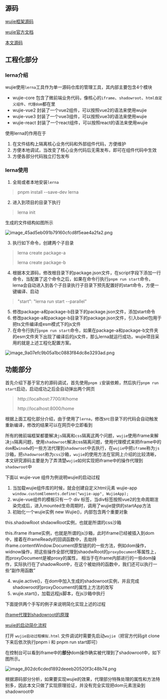 ## 源码

[wujie框架源码](https://github.com/Tencent/wujie)

[wujie官方文档](https://wujie-micro.github.io/doc/)

[本文源码](https://github.com/shenjipo/WuJieStudy)

## 工程化部分

### lerna介绍

wujie使用`lerna`工具作为单一源码仓库的管理工具，其内部主要包含4个模块

* wujie-core 包含了微前端业务代码，像核心的`iframe`、`shadowroot`、`html自定义组件`、`代理dom`都在里
* wujie-vue2 封装了一个vue2组件，可以按照vue2的语法来使用wujie
* wujie-vue3 封装了一个vue3组件，可以按照vue3的语法来使用wujie
* wujie-react 封装了一个react组件，可以按照react的语法来使用wujie

使用lerna的作用在于

1. 在文件结构上隔离核心业务代码和外部组件代码，方便维护
2. 方便本地调试，当改变了核心业务代码后无需发布，即可在组件代码中生效
3. 方便各部分代码独立打包发布

### lerna使用

1. 全局或者本地安装`lerna`

> pnpm install --save-dev lerna

2. 进入到项目的目录下执行

> lerna init

生成的文件结构如图所示

![image_45ad5eb091b79160cfcd8f5eae4a2fa2.png](http://101.133.143.249/api/getImage/image_45ad5eb091b79160cfcd8f5eae4a2fa2.png)

3. 执行如下命令，创建两个子目录

> lerna create package-a
>
> lerna create package-b

4. 根据本文源码，修改根目录下的package.json文件，在script字段下添加一行命令，当配置了这个命令之后，如果在命令行执行`pnpm run start`命令，lerna会自动进入到各个子目录执行子目录下预先配置好的start命令，方便一键编译、启动

> "start": "lerna run start --parallel"

5. 修改package-a和package-b目录下的package.json文件，添加start命令
6. 修改package-a和package-b目录下的package.json文件，引入babel包用于把ts文件编译成esm模式下的js文件
7. 在命令行执行`pnpm run start`命令，如果在package-a和package-b文件夹的esm文件夹下出现了编译后的js文件，那么lerna就运行成功，wujie项目采用的就是上述工程化配置方案。

![image_9a07efc9b05a1bc0883f84dc8e3293ad.png](http://101.133.143.249/api/getImage/image_9a07efc9b05a1bc0883f84dc8e3293ad.png)

## 功能部分

首先介绍下基于官方的源码调试，首先使用`pnpm i`安装依赖，然后执行`pnpm run start`启动，启动成功之后会自动弹出两个网页

> http://localhost:7700/#/home
>
> http://localhost:8000/home

根据上面工程化部分介绍，由于使用了`lerna`，修改src目录下的代码会自动触发重新编译，修改的结果可以在网页中立即看到

所有的微前端框架都要解决`js`隔离和`css`隔离这两个问题，`wujie`使用iframe来解决`js`隔离问题，使用`shadowroot`解决css隔离问题，使用代理模式来把iframe中的`dom`和`winodw`的一些方法代理到`shadowroot`中去执行，在`wujie`中把`iframe`称为`js`沙箱，把`shadowroot`称为`css`沙箱，`wujie`的使用方法在官网上介绍的比较清晰，本文研究源码主要是为了弄清楚`wujie`如何实现把iframe中的操作代理到`shadowroot`中

下面以 wujie-vue 组件为例说明wujie的启动过程

1. 当加载wujie组件库的时候，就会创建自定义html元素 wujie-app `window.customElements.define("wujie-app", WujieApp);`
2. wujie-vue组件的模板只有一个 div 标签，当div标签按照vue2的生命周期渲染完成后，进入mounted生命周期时，调用了wujie提供的startApp方法
3. 初始化一个wujie实例 new Wujie()，内部包含两个重要对象

this.shadowRoot  shdaowRoot实例，也就是所谓的css沙箱

this.iframe iframe实例，也就是所谓的js沙箱，此时iframe已经被插入到dom中，接着在iframeReady的回调函数中，去劫持iframe.contentWindow.Document原型链的的一些方法，例如dom操作，widnow操作，把这些操作全部代理到shaodwRoot的`proxyDocument`等属性上，而proxyDocument是被proxy的属性， 相当于在iframe内部进行的一些dom操作，实际执行在了shadowRoot中，在这个被劫持的函数中，我们还可以执行一些“副作用函数”

4. wujie.active()，在dom中加入生成的shadowroot实例，并且完成shadowroot的proxyDocument的属性上方法的改写
5. wujie.start()，加载远程js脚本，在js沙箱中执行

下面提供两个手写的例子来说明简化实现上述的过程

[iframe代理到shadowroot的原理](https://github.com/shenjipo/WuJieStudy/blob/master/wujie/iframe%E7%9A%84document%E6%93%8D%E4%BD%9C%E4%BB%A3%E7%90%86%E5%88%B0shadowRoot%E4%BE%8B%E5%AD%90.html)

[wujie的启动简化流程](https://github.com/shenjipo/WuJieStudy/blob/master/wujie/wujie%E5%90%AF%E5%8A%A8%E8%BF%87%E7%A8%8B%E6%A8%A1%E6%8B%9F.html)

打开 `wujie启动过程模拟.html` 文件调试时需要先启动`wujie`（把官方代码git clone下来后依次执行pnpm i 和 pnpm run start即可）

在控制台可以看到iframe中的**部分**dom操作确实被代理到了shadowroot中，如下图所示。

![image_802dc6cded1892deeeb20520f3c48b74.png](http://101.133.143.249/api/getImage/image_802dc6cded1892deeeb20520f3c48b74.png)

根据源码部分分析，如果要实现wujie的效果，代理部分特殊处理的属性和方法特别多，因此本文只做了实现原理验证，并没有完全实现把dom元素渲染到shadowroot中
